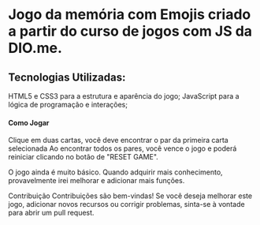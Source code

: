 <h1>Jogo da memória com Emojis criado a partir do curso de jogos com JS da DIO.me.</h1>

<h2>Tecnologias Utilizadas:</h2>
HTML5 e CSS3 para a estrutura e aparência do jogo;
JavaScript para a lógica de programação e interações;

<h4>Como Jogar</h4>
Clique em duas cartas, você deve encontrar o par da primeira carta selecionada
Ao encontrar todos os pares, você vence o jogo e poderá reiniciar clicando no botão de "RESET GAME".

<!-- <h4>Ou acesse:</h4>
<a href="https://llercio.github.io/Mini-jogo-Detona-Ralph/" target="_blank"></a> -->

O jogo ainda é muito básico. Quando adquirir mais conhecimento, provavelmente irei melhorar e adicionar mais funções.

Contribuição
Contribuições são bem-vindas! Se você deseja melhorar este jogo, adicionar novos recursos ou corrigir problemas, sinta-se à vontade para abrir um pull request.
